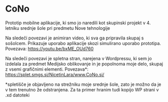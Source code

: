 # CoNo
Prototip mobilne aplikacije, ki smo jo naredili kot skupinski projekt v 4. letniku srednje šole pri predmetu Nove tehnologije

Na sledeči povezavi je animiran video, ki sva ga pripravila skupaj s sošolcem. Prikazuje uporabo aplikacije skozi simulirano uporabo prototipa.
Povezava: https://youtu.be/bxME_OUd760

Na sledeči povezavi je spletna stran, narejena v Wordpressu, ki sem jo izdelala za predmet Medijsko oblikovanje in je popolnoma moje delo, skupaj z vsemi grafičnimi elementi.
Povezava*: https://splet.smgs.si/NicetinLara/www.CoNo.si/

*spletišče je objavljeno na strežniku moje srednje šole, zato je možno da je v tem trenutno že odstranjena. Za ta primer hranim tudi kopijo WP strani v .xd datoteki
